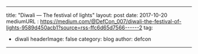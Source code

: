 
---
title: "Diwali — The festival of lights"
layout: post
date: 2017-10-20
mediumURL : https://medium.com/@DefCon_007/diwali-the-festival-of-lights-9589d450acb1?source=rss-ffc6d65d7566------2
tag:
- diwali
headerImage: false
category: blog
author: defcon
---
        